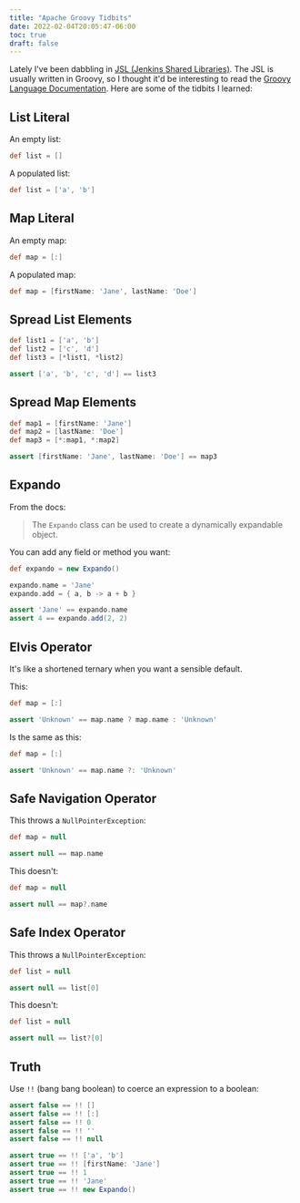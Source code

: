 ```yaml
---
title: "Apache Groovy Tidbits"
date: 2022-02-04T20:05:47-06:00
toc: true
draft: false
---
```


Lately I've been dabbling in [JSL (Jenkins Shared Libraries)](https://www.jenkins.io/doc/book/pipeline/shared-libraries/). The JSL is usually written in Groovy, so I thought it'd be interesting to read the [Groovy Language Documentation](https://docs.groovy-lang.org/docs/groovy-3.0.9/html/documentation/). Here are some of the tidbits I learned:

<!--more-->

## List Literal

An empty list:

```groovy
def list = []
```

A populated list:

```groovy
def list = ['a', 'b']
```

## Map Literal

An empty map:

```groovy
def map = [:]
```

A populated map:

```groovy
def map = [firstName: 'Jane', lastName: 'Doe']
```

## Spread List Elements

```groovy
def list1 = ['a', 'b']
def list2 = ['c', 'd']
def list3 = [*list1, *list2]

assert ['a', 'b', 'c', 'd'] == list3
```

## Spread Map Elements

```groovy
def map1 = [firstName: 'Jane']
def map2 = [lastName: 'Doe']
def map3 = [*:map1, *:map2]

assert [firstName: 'Jane', lastName: 'Doe'] == map3
```

## Expando

From the docs:

> The `Expando` class can be used to create a dynamically expandable object.

You can add any field or method you want:

```groovy
def expando = new Expando()

expando.name = 'Jane'
expando.add = { a, b -> a + b }

assert 'Jane' == expando.name
assert 4 == expando.add(2, 2)
```

## Elvis Operator

It's like a shortened ternary when you want a sensible default.

This:

```groovy
def map = [:]

assert 'Unknown' == map.name ? map.name : 'Unknown'
```

Is the same as this:

```groovy
def map = [:]

assert 'Unknown' == map.name ?: 'Unknown'
```

## Safe Navigation Operator

This throws a `NullPointerException`:

```groovy
def map = null

assert null == map.name
```

This doesn't:

```groovy
def map = null

assert null == map?.name
```

## Safe Index Operator

This throws a `NullPointerException`:

```groovy
def list = null

assert null == list[0]
```

This doesn't:

```groovy
def list = null

assert null == list?[0]
```

## Truth

Use `!!` (bang bang boolean) to coerce an expression to a boolean:

```groovy
assert false == !! []
assert false == !! [:]
assert false == !! 0
assert false == !! ''
assert false == !! null

assert true == !! ['a', 'b']
assert true == !! [firstName: 'Jane']
assert true == !! 1
assert true == !! 'Jane'
assert true == !! new Expando()
```
